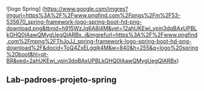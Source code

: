 ![logo Spring] (https://www.google.com/imgres?imgurl=https%3A%2F%2Fwww.pngfind.com%2Fpngs%2Fm%2F53-535670_spring-framework-logo-spring-boot-hd-png-download.png&tbnid=h915WzJq6A8l4M&vet=12ahUKEwj_ypin3dqBAxUPBLkGHQ0IAawQMygUegQIARBx..i&imgrefurl=https%3A%2F%2Fwww.pngfind.com%2Fmpng%2FThJoJJ_spring-framework-logo-spring-boot-hd-png-download%2F&docid=ToQ4ZxELggjk4M&w=840&h=255&q=logo%20spring%20boot&hl=pt-BR&ved=2ahUKEwj_ypin3dqBAxUPBLkGHQ0IAawQMygUegQIARBx)

## Lab-padroes-projeto-spring

